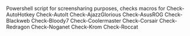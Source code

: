 Powershell script for screensharing purposes, checks macros for Check-AutoHotkey Check-AutoIt Check-AjazzGlorious Check-AsusROG Check-Blackweb Check-Bloody7 Check-Coolermaster Check-Corsair Check-Redragon Check-Noganet Check-Krom Check-Roccat
